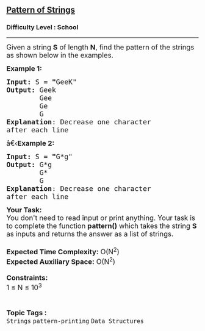 <h2><a href="https://practice.geeksforgeeks.org/problems/pattern-of-strings3829/1?page=1&difficulty[]=-2&category[]=Strings&sortBy=submissions">Pattern of Strings</a></h2><h3>Difficulty Level : School</h3><hr><div class="problems_problem_content__Xm_eO"><p><span style="font-size:18px">Given a string <strong>S</strong> of length <strong>N</strong>, find the pattern of the strings as shown below in the examples.</span></p>

<p><span style="font-size:18px"><strong>Example 1:</strong></span></p>

<pre><span style="font-size:18px"><strong>Input: </strong>S<strong> </strong>=<strong> "</strong>GeeK"
<strong>Output:</strong> Geek
        Gee
        Ge
        G
<strong>Explanation</strong>: Decrease one character 
after each line</span></pre>

<p><span style="font-size:18px">â€‹<strong>Example 2:</strong></span></p>

<pre><span style="font-size:18px"><strong>Input: </strong>S<strong> </strong>=<strong> "</strong>G*g" 
<strong>Output:</strong> G*g
        G*
        G
<strong>Explanation</strong>: Decrease one character
after each line
</span></pre>

<p><span style="font-size:18px"><strong>Your Task:&nbsp;&nbsp;</strong><br>
You don't need to read input or print anything. Your task is to complete the function <strong>pattern()</strong>&nbsp;which takes the string <strong>S </strong>as inputs and returns the answer as a list of strings.<br>
<br>
<strong>Expected Time Complexity:</strong>&nbsp;O(N<sup>2</sup>)<br>
<strong>Expected Auxiliary Space:</strong>&nbsp;O(N<sup>2</sup>)<br>
<br>
<strong>Constraints:</strong><br>
1 ≤ N&nbsp;≤ 10<sup>3</sup></span></p>
</div><br><p><span style=font-size:18px><strong>Topic Tags : </strong><br><code>Strings</code>&nbsp;<code>pattern-printing</code>&nbsp;<code>Data Structures</code>&nbsp;